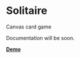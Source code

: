 # Solitaire
Canvas card game

Documentation will be soon.

**<a href="http://somniatis.ru/demos/solitaire/" target="_blank">Demo</a>**
